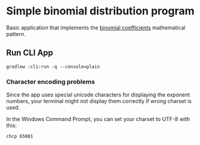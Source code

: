 # Simple binomial distribution program

Basic application that implements the [binomial coefficients](https://en.wikipedia.org/wiki/Binomial_coefficient) 
mathematical pattern.

## Run CLI App

```
gradlew :cli:run -q --console=plain
```

### Character encoding problems
Since the app uses special unicode characters for displaying the exponent numbers, your terminal might not display them 
correctly if wrong charset is used. 

In the Windows Command Prompt, you can set your charset to UTF-8 with this:
```
chcp 65001
```
